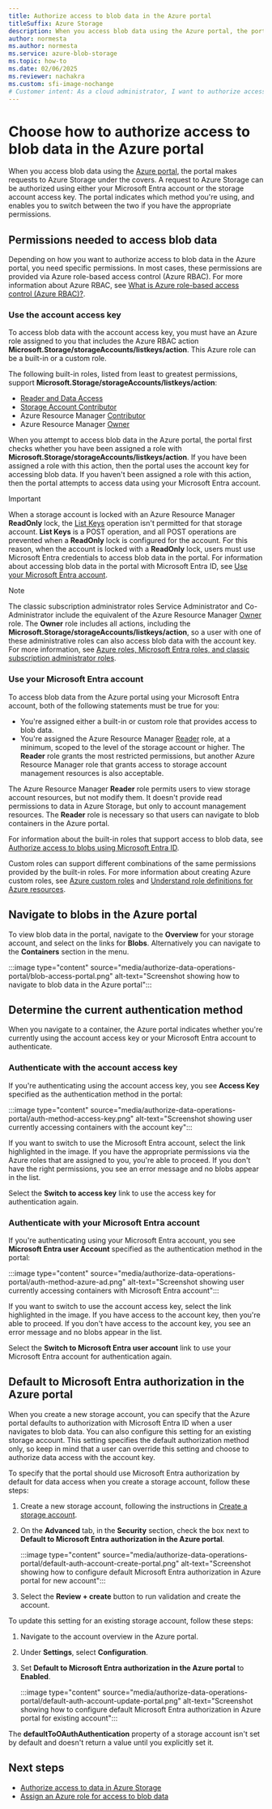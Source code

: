 ```yaml
---
title: Authorize access to blob data in the Azure portal
titleSuffix: Azure Storage
description: When you access blob data using the Azure portal, the portal makes requests to Azure Storage under the covers. These requests to Azure Storage can be authenticated and authorized using either your Microsoft Entra account or the storage account access key.
author: normesta
ms.author: normesta
ms.service: azure-blob-storage
ms.topic: how-to
ms.date: 02/06/2025
ms.reviewer: nachakra
ms.custom: sfi-image-nochange
# Customer intent: As a cloud administrator, I want to authorize access to blob data using Microsoft Entra or account access key, so that I can manage permissions and ensure secure data access within the Azure portal.
---
```


# Choose how to authorize access to blob data in the Azure portal

When you access blob data using the [Azure portal](https://portal.azure.com), the portal makes requests to Azure Storage under the covers. A request to Azure Storage can be authorized using either your Microsoft Entra account or the storage account access key. The portal indicates which method you're using, and enables you to switch between the two if you have the appropriate permissions.

## Permissions needed to access blob data

Depending on how you want to authorize access to blob data in the Azure portal, you need specific permissions. In most cases, these permissions are provided via Azure role-based access control (Azure RBAC). For more information about Azure RBAC, see [What is Azure role-based access control (Azure RBAC)?](../../role-based-access-control/overview.md).

### Use the account access key

To access blob data with the account access key, you must have an Azure role assigned to you that includes the Azure RBAC action **Microsoft.Storage/storageAccounts/listkeys/action**. This Azure role can be a built-in or a custom role.

The following built-in roles, listed from least to greatest permissions, support **Microsoft.Storage/storageAccounts/listkeys/action**:

- [Reader and Data Access](../../role-based-access-control/built-in-roles.md#reader-and-data-access)
- [Storage Account Contributor](../../role-based-access-control/built-in-roles.md#storage-account-contributor)
- Azure Resource Manager [Contributor](../../role-based-access-control/built-in-roles.md#contributor)
- Azure Resource Manager [Owner](../../role-based-access-control/built-in-roles.md#owner)

When you attempt to access blob data in the Azure portal, the portal first checks whether you have been assigned a role with **Microsoft.Storage/storageAccounts/listkeys/action**. If you have been assigned a role with this action, then the portal uses the account key for accessing blob data. If you haven't been assigned a role with this action, then the portal attempts to access data using your Microsoft Entra account.

> [!IMPORTANT]
> When a storage account is locked with an Azure Resource Manager **ReadOnly** lock, the [List Keys](/rest/api/storagerp/storageaccounts/listkeys) operation isn't permitted for that storage account. **List Keys** is a POST operation, and all POST operations are prevented when a **ReadOnly** lock is configured for the account. For this reason, when the account is locked with a **ReadOnly** lock, users must use Microsoft Entra credentials to access blob data in the portal. For information about accessing blob data in the portal with Microsoft Entra ID, see [Use your Microsoft Entra account](#use-your-azure-ad-account).

> [!NOTE]
> The classic subscription administrator roles Service Administrator and Co-Administrator include the equivalent of the Azure Resource Manager [Owner](../../role-based-access-control/built-in-roles.md#owner) role. The **Owner** role includes all actions, including the **Microsoft.Storage/storageAccounts/listkeys/action**, so a user with one of these administrative roles can also access blob data with the account key. For more information, see [Azure roles, Microsoft Entra roles, and classic subscription administrator roles](../../role-based-access-control/rbac-and-directory-admin-roles.md#classic-subscription-administrator-roles).

<a name='use-your-azure-ad-account'></a>

### Use your Microsoft Entra account

To access blob data from the Azure portal using your Microsoft Entra account, both of the following statements must be true for you:

- You're assigned either a built-in or custom role that provides access to blob data.
- You're assigned the Azure Resource Manager [Reader](../../role-based-access-control/built-in-roles.md#reader) role, at a minimum, scoped to the level of the storage account or higher. The **Reader** role grants the most restricted permissions, but another Azure Resource Manager role that grants access to storage account management resources is also acceptable.

The Azure Resource Manager **Reader** role permits users to view storage account resources, but not modify them. It doesn't provide read permissions to data in Azure Storage, but only to account management resources. The **Reader** role is necessary so that users can navigate to blob containers in the Azure portal.

For information about the built-in roles that support access to blob data, see [Authorize access to blobs using Microsoft Entra ID](authorize-access-azure-active-directory.md).

Custom roles can support different combinations of the same permissions provided by the built-in roles. For more information about creating Azure custom roles, see [Azure custom roles](../../role-based-access-control/custom-roles.md) and [Understand role definitions for Azure resources](../../role-based-access-control/role-definitions.md).

## Navigate to blobs in the Azure portal

To view blob data in the portal, navigate to the **Overview** for your storage account, and select on the links for **Blobs**. Alternatively you can navigate to the **Containers** section in the menu.

:::image type="content" source="media/authorize-data-operations-portal/blob-access-portal.png" alt-text="Screenshot showing how to navigate to blob data in the Azure portal":::

## Determine the current authentication method

When you navigate to a container, the Azure portal indicates whether you're currently using the account access key or your Microsoft Entra account to authenticate.

### Authenticate with the account access key

If you're authenticating using the account access key, you see **Access Key** specified as the authentication method in the portal:

:::image type="content" source="media/authorize-data-operations-portal/auth-method-access-key.png" alt-text="Screenshot showing user currently accessing containers with the account key":::

If you want to switch to use the Microsoft Entra account, select the link highlighted in the image. If you have the appropriate permissions via the Azure roles that are assigned to you, you're able to proceed. If you don't have the right permissions, you see an error message and no blobs appear in the list.

Select the **Switch to access key** link to use the access key for authentication again.

<a name='authenticate-with-your-azure-ad-account'></a>

### Authenticate with your Microsoft Entra account

If you're authenticating using your Microsoft Entra account, you see **Microsoft Entra user Account** specified as the authentication method in the portal:

:::image type="content" source="media/authorize-data-operations-portal/auth-method-azure-ad.png" alt-text="Screenshot showing user currently accessing containers with Microsoft Entra account":::

If you want to switch to use the account access key, select the link highlighted in the image. If you have access to the account key, then you're able to proceed. If you don't have access to the account key, you see an error message and no blobs appear in the list.

Select the **Switch to Microsoft Entra user account** link to use your Microsoft Entra account for authentication again.

<a name='default-to-azure-ad-authorization-in-the-azure-portal'></a>

## Default to Microsoft Entra authorization in the Azure portal

When you create a new storage account, you can specify that the Azure portal defaults to authorization with Microsoft Entra ID when a user navigates to blob data. You can also configure this setting for an existing storage account. This setting specifies the default authorization method only, so keep in mind that a user can override this setting and choose to authorize data access with the account key.

To specify that the portal should use Microsoft Entra authorization by default for data access when you create a storage account, follow these steps:

1. Create a new storage account, following the instructions in [Create a storage account](../common/storage-account-create.md).
1. On the **Advanced** tab, in the **Security** section, check the box next to **Default to Microsoft Entra authorization in the Azure portal**.

    :::image type="content" source="media/authorize-data-operations-portal/default-auth-account-create-portal.png" alt-text="Screenshot showing how to configure default Microsoft Entra authorization in Azure portal for new account":::

1. Select the **Review + create** button to run validation and create the account.

To update this setting for an existing storage account, follow these steps:

1. Navigate to the account overview in the Azure portal.
1. Under **Settings**, select **Configuration**.
1. Set **Default to Microsoft Entra authorization in the Azure portal** to **Enabled**.

    :::image type="content" source="media/authorize-data-operations-portal/default-auth-account-update-portal.png" alt-text="Screenshot showing how to configure default Microsoft Entra authorization in Azure portal for existing account":::

The **defaultToOAuthAuthentication** property of a storage account isn't set by default and doesn't return a value until you explicitly set it.

## Next steps

- [Authorize access to data in Azure Storage](../common/authorize-data-access.md)
- [Assign an Azure role for access to blob data](assign-azure-role-data-access.md)
